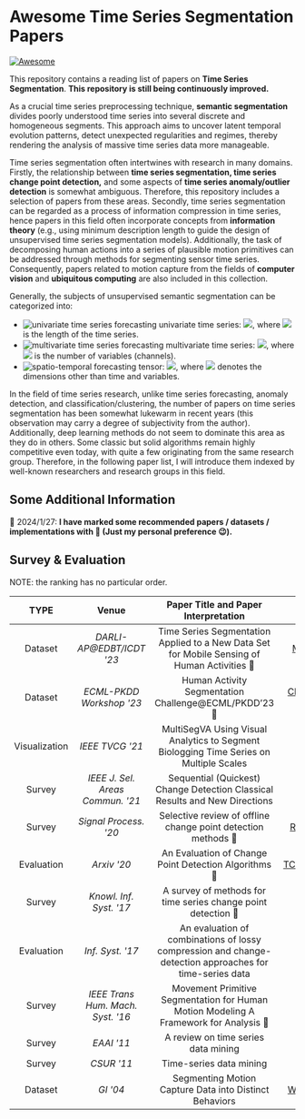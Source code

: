 # Awesome Time Series Segmentation Papers

[![Awesome](https://awesome.re/badge.svg)](https://awesome.re) 

This repository contains a reading list of papers on **Time Series Segmentation**. **This repository is still being continuously improved.**

As a crucial time series preprocessing technique, **semantic segmentation** divides poorly understood time series into several discrete and homogeneous segments. This approach aims to uncover latent temporal evolution patterns, detect unexpected regularities and regimes, thereby rendering the analysis of massive time series data more manageable. 

Time series segmentation often intertwines with research in many domains. Firstly, the relationship between **time series segmentation, time series change point detection,** and some aspects of **time series anomaly/outlier detection** is somewhat ambiguous. Therefore, this repository includes a selection of papers from these areas. Secondly, time series segmentation can be regarded as a process of information compression in time series, hence papers in this field often incorporate concepts from **information theory** (e.g., using minimum description length to guide the design of unsupervised time series segmentation models). Additionally, the task of decomposing human actions into a series of plausible motion primitives can be addressed through methods for segmenting sensor time series. Consequently, papers related to motion capture from the fields of **computer vision** and **ubiquitous computing** are also included in this collection.

Generally, the subjects of unsupervised semantic segmentation can be categorized into:

* ![univariate time series forecasting](https://img.shields.io/badge/-Univariate-brightgreen) univariate time series: ![](https://latex.codecogs.com/svg.image?\inline&space;1\times&space;T), where  ![](https://latex.codecogs.com/svg.image?\inline&space;T) is the length of the time series.
* ![multivariate time series forecasting](https://img.shields.io/badge/-Multivariate-red) multivariate time series: ![](https://latex.codecogs.com/svg.image?\inline&space;M\times&space;T), where ![](https://latex.codecogs.com/svg.image?\inline&space;M) is the number of variables (channels).
* ![spatio-temporal forecasting](https://img.shields.io/badge/-Tensor-blue) tensor: ![](https://latex.codecogs.com/svg.image?\inline&space;N_{1}&space;\times&space;\cdots&space;\times&space;N_{k}&space;\times&space;M\times&space;T), where ![](https://latex.codecogs.com/svg.image?\inline&space;N_{1}&space;\times&space;\cdots&space;\times&space;N_{k}) denotes the dimensions other than time and variables.

In the field of time series research, unlike time series forecasting, anomaly detection, and classification/clustering, the number of papers on time series segmentation has been somewhat lukewarm in recent years (this observation may carry a degree of subjectivity from the author). Additionally, deep learning methods do not seem to dominate this area as they do in others. Some classic but solid algorithms remain highly competitive even today, with quite a few originating from the same research group. Therefore, in the following paper list, I will introduce them indexed by well-known researchers and research groups in this field.

## Some Additional Information

🚩 2024/1/27: **I have marked some recommended papers / datasets / implementations with 🌟 (Just my personal preference 😉).**

## Survey & Evaluation

NOTE: the ranking has no particular order.

|     TYPE      |               Venue               |             Paper Title and Paper Interpretation             |                             Code                             |
| :-----------: | :-------------------------------: | :----------------------------------------------------------: | :----------------------------------------------------------: |
|    Dataset    |     *DARLI-AP@EDBT/ICDT '23*      | Time Series Segmentation Applied to a New Data Set for Mobile Sensing of Human Activities 🌟 | [MOSAD](https://github.com/ermshaua/mobile-sensing-human-activity-data-set) |
|    Dataset    |     *ECML-PKDD Workshop '23*      |     Human Activity Segmentation Challenge@ECML/PKDD’23 🌟     | [Challenge Link](https://ecml-aaltd.github.io/aaltd2023/challenge.html) |
| Visualization |          *IEEE TVCG '21*          | MultiSegVA Using Visual Analytics to Segment Biologging Time Series on Multiple Scales |                             None                             |
|    Survey     | *IEEE J. Sel. Areas Commun. '21*  | Sequential (Quickest) Change Detection Classical Results and New Directions |                             None                             |
|    Survey     |       *Signal Process. '20*       | Selective review of offline change point detection methods 🌟 | [Ruptures](https://centre-borelli.github.io/ruptures-docs/)  |
|  Evaluation   |            *Arxiv '20*            |     An Evaluation of Change Point Detection Algorithms 🌟     | [TCPDBench](https://github.com/alan-turing-institute/TCPDBench) |
|    Survey     |      *Knowl. Inf. Syst. '17*      | A survey of methods for time series change point detection 🌟 |                             None                             |
|  Evaluation   |         *Inf. Syst. '17*          | An evaluation of combinations of lossy compression and change-detection approaches for time-series data |                             None                             |
|    Survey     | *IEEE Trans Hum. Mach. Syst. '16* | Movement Primitive Segmentation for Human Motion Modeling A Framework for Analysis 🌟 |                             None                             |
|    Survey     |            *EAAI '11*             |             A review on time series data mining              |                             None                             |
|    Survey     |            *CSUR '11*             |                   Time-series data mining                    |                             None                             |
|    Dataset    |             *GI '04*              |    Segmenting Motion Capture Data into Distinct Behaviors    | [Website](http://graphics.cs.cmu.edu/projects/segmentation/) 🌟 |
